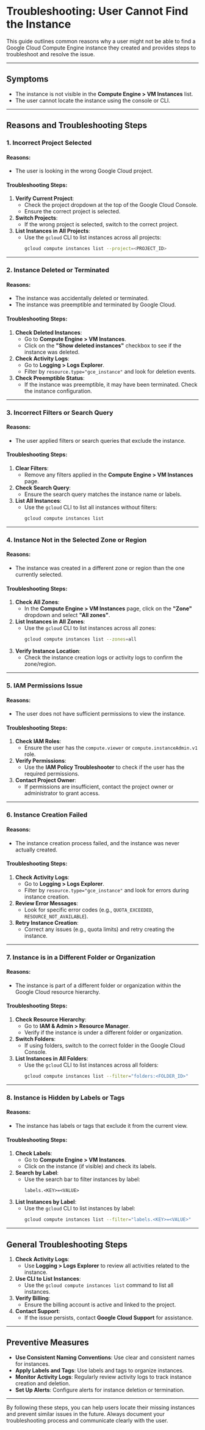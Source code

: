 # Troubleshooting: User Cannot Find the Instance

This guide outlines common reasons why a user might not be able to find a Google Cloud Compute Engine instance they created and provides steps to troubleshoot and resolve the issue.

---

## **Symptoms**
- The instance is not visible in the **Compute Engine > VM Instances** list.
- The user cannot locate the instance using the console or CLI.

---

## **Reasons and Troubleshooting Steps**

### **1. Incorrect Project Selected**
#### **Reasons**:
- The user is looking in the wrong Google Cloud project.

#### **Troubleshooting Steps**:
1. **Verify Current Project**:
   - Check the project dropdown at the top of the Google Cloud Console.
   - Ensure the correct project is selected.
2. **Switch Projects**:
   - If the wrong project is selected, switch to the correct project.
3. **List Instances in All Projects**:
   - Use the `gcloud` CLI to list instances across all projects:
     ```bash
     gcloud compute instances list --project=<PROJECT_ID>
     ```

---

### **2. Instance Deleted or Terminated**
#### **Reasons**:
- The instance was accidentally deleted or terminated.
- The instance was preemptible and terminated by Google Cloud.

#### **Troubleshooting Steps**:
1. **Check Deleted Instances**:
   - Go to **Compute Engine > VM Instances**.
   - Click on the **"Show deleted instances"** checkbox to see if the instance was deleted.
2. **Check Activity Logs**:
   - Go to **Logging > Logs Explorer**.
   - Filter by `resource.type="gce_instance"` and look for deletion events.
3. **Check Preemptible Status**:
   - If the instance was preemptible, it may have been terminated. Check the instance configuration.

---

### **3. Incorrect Filters or Search Query**
#### **Reasons**:
- The user applied filters or search queries that exclude the instance.

#### **Troubleshooting Steps**:
1. **Clear Filters**:
   - Remove any filters applied in the **Compute Engine > VM Instances** page.
2. **Check Search Query**:
   - Ensure the search query matches the instance name or labels.
3. **List All Instances**:
   - Use the `gcloud` CLI to list all instances without filters:
     ```bash
     gcloud compute instances list
     ```

---

### **4. Instance Not in the Selected Zone or Region**
#### **Reasons**:
- The instance was created in a different zone or region than the one currently selected.

#### **Troubleshooting Steps**:
1. **Check All Zones**:
   - In the **Compute Engine > VM Instances** page, click on the **"Zone"** dropdown and select **"All zones"**.
2. **List Instances in All Zones**:
   - Use the `gcloud` CLI to list instances across all zones:
     ```bash
     gcloud compute instances list --zones=all
     ```
3. **Verify Instance Location**:
   - Check the instance creation logs or activity logs to confirm the zone/region.

---

### **5. IAM Permissions Issue**
#### **Reasons**:
- The user does not have sufficient permissions to view the instance.

#### **Troubleshooting Steps**:
1. **Check IAM Roles**:
   - Ensure the user has the `compute.viewer` or `compute.instanceAdmin.v1` role.
2. **Verify Permissions**:
   - Use the **IAM Policy Troubleshooter** to check if the user has the required permissions.
3. **Contact Project Owner**:
   - If permissions are insufficient, contact the project owner or administrator to grant access.

---

### **6. Instance Creation Failed**
#### **Reasons**:
- The instance creation process failed, and the instance was never actually created.

#### **Troubleshooting Steps**:
1. **Check Activity Logs**:
   - Go to **Logging > Logs Explorer**.
   - Filter by `resource.type="gce_instance"` and look for errors during instance creation.
2. **Review Error Messages**:
   - Look for specific error codes (e.g., `QUOTA_EXCEEDED`, `RESOURCE_NOT_AVAILABLE`).
3. **Retry Instance Creation**:
   - Correct any issues (e.g., quota limits) and retry creating the instance.

---

### **7. Instance is in a Different Folder or Organization**
#### **Reasons**:
- The instance is part of a different folder or organization within the Google Cloud resource hierarchy.

#### **Troubleshooting Steps**:
1. **Check Resource Hierarchy**:
   - Go to **IAM & Admin > Resource Manager**.
   - Verify if the instance is under a different folder or organization.
2. **Switch Folders**:
   - If using folders, switch to the correct folder in the Google Cloud Console.
3. **List Instances in All Folders**:
   - Use the `gcloud` CLI to list instances across all folders:
     ```bash
     gcloud compute instances list --filter="folders:<FOLDER_ID>"
     ```

---

### **8. Instance is Hidden by Labels or Tags**
#### **Reasons**:
- The instance has labels or tags that exclude it from the current view.

#### **Troubleshooting Steps**:
1. **Check Labels**:
   - Go to **Compute Engine > VM Instances**.
   - Click on the instance (if visible) and check its labels.
2. **Search by Label**:
   - Use the search bar to filter instances by label:
     ```
     labels.<KEY>=<VALUE>
     ```
3. **List Instances by Label**:
   - Use the `gcloud` CLI to list instances by label:
     ```bash
     gcloud compute instances list --filter="labels.<KEY>=<VALUE>"
     ```

---

## **General Troubleshooting Steps**
1. **Check Activity Logs**:
   - Use **Logging > Logs Explorer** to review all activities related to the instance.
2. **Use CLI to List Instances**:
   - Use the `gcloud compute instances list` command to list all instances.
3. **Verify Billing**:
   - Ensure the billing account is active and linked to the project.
4. **Contact Support**:
   - If the issue persists, contact **Google Cloud Support** for assistance.

---

## **Preventive Measures**
- **Use Consistent Naming Conventions**: Use clear and consistent names for instances.
- **Apply Labels and Tags**: Use labels and tags to organize instances.
- **Monitor Activity Logs**: Regularly review activity logs to track instance creation and deletion.
- **Set Up Alerts**: Configure alerts for instance deletion or termination.

---

By following these steps, you can help users locate their missing instances and prevent similar issues in the future. Always document your troubleshooting process and communicate clearly with the user.
